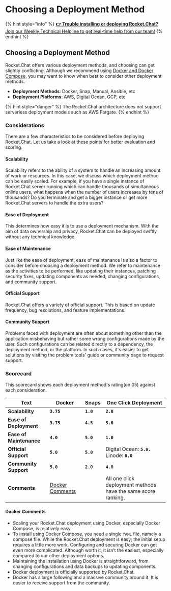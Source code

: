 # Choosing a Deployment Method

{% hint style="info" %}
[**👉 Trouble installing or deploying Rocket.Chat?** Join our Weekly Technical Helpline to get real-time help from our team!](https://app.livestorm.co/rocket-chat/rocketchats-weekly-technical-helpline?type=detailed)
{% endhint %}

## Choosing a Deployment Method

Rocket.Chat offers various deployment methods, and choosing can get slightly conflicting. Although we recommend using [Docker and Docker Compose](rapid-deployment-methods/docker-and-docker-compose/), you may want to know when best to consider other deployment methods.

* **Deployment Methods**: Docker, Snap, Manual, Ansible, etc
* **Deployment Platforms**: AWS, Digital Ocean, GCP, etc

{% hint style="danger" %}
The Rocket.Chat architecture does not support serverless deployment models such as AWS Fargate.
{% endhint %}

### Considerations <a href="#considerations" id="considerations"></a>

There are a few characteristics to be considered before deploying Rocket.Chat. Let us take a look at these points for better evaluation and scoring.

#### Scalability <a href="#scalability" id="scalability"></a>

Scalability refers to the ability of a system to handle an increasing amount of work or resources. In this case, we discuss which deployment method can be easily scaled. For example, if you have a single instance of Rocket.Chat server running which can handle thousands of simultaneous online users, what happens when the number of users increases by tens of thousands? Do you terminate and get a bigger instance or get more Rocket.Chat servers to handle the extra users?

#### Ease of Deployment <a href="#ease-of-deployment" id="ease-of-deployment"></a>

This determines how easy it is to use a deployment mechanism. With the aim of data ownership and privacy, Rocket.Chat can be deployed swiftly without any technical knowledge.

#### Ease of Maintenance <a href="#ease-of-maintenance" id="ease-of-maintenance"></a>

Just like the ease of deployment, ease of maintenance is also a factor to consider before choosing a deployment method. We refer to maintenance as the activities to be performed, like updating their instances, patching security fixes, updating components as needed, changing configurations, and community support.

#### Official Support <a href="#official-support" id="official-support"></a>

Rocket.Chat offers a variety of official support. This is based on update frequency, bug resolutions, and feature implementations.

#### Community Support <a href="#community-support" id="community-support"></a>

Problems faced with deployment are often about something other than the application misbehaving but rather some wrong configurations made by the user. Such configurations can be related directly to a dependency, the deployment method, or the platform. In such cases, it's easier to get solutions by visiting the problem tools' guide or community page to request support.

### Scorecard <a href="#scorecard" id="scorecard"></a>

This scorecard shows each deployment method's rating(on 05) against each consideration.

| Text                    | Docker                                                      | Snaps     | One Click Deployment                                          |
| ----------------------- | ----------------------------------------------------------- | --------- | ------------------------------------------------------------- |
| **Scalability**         | **`3.75`**                                                  | **`1.0`** | **`2.0`**                                                     |
| **Ease of Deployment**  | **`3.75`**                                                  | **`4.5`** | **`5.0`**                                                     |
| **Ease of Maintenance** | **`4.0`**                                                   | **`5.0`** | **`1.0`**                                                     |
| **Official Support**    | **`5.0`**                                                   | **`5.0`** | Digital Ocean: **`5.0.`** Linode: **`0.0`**                   |
| **Community Support**   | **`5.0`**                                                   | **`2.0`** | **`4.0`**                                                     |
| **Comments**            | [Docker Comments](choosing-a-deployment-method.md#comments) |           | All one click deployment methods have the same score ranking. |

#### Docker Comments <a href="#comments" id="comments"></a>

* Scaling your Rocket.Chat deployment using Docker, especially Docker Compose, is relatively easy.
* To install using Docker Compose, you need a single `YAML` file, namely a compose file. While the Rocket.Chat deployment is easy; the initial setup requires a little more work. Configuring and securing Docker can get even more complicated. Although worth it, it isn’t the easiest, especially compared to our other deployment options.
* Maintaining the installation using Docker is straightforward, from changing configurations and data backups to updating components.
* Docker deployment is officially supported by Rocket.Chat.
* Docker has a large following and a massive community around it. It is easier to receive support from the community.
